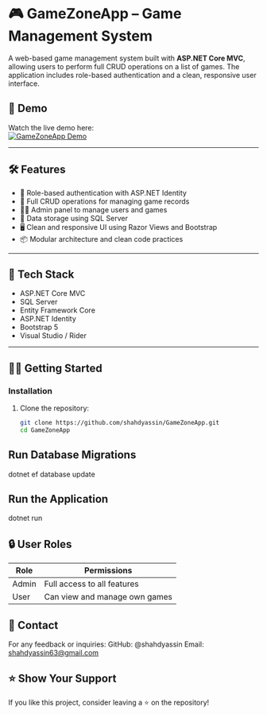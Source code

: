 # 🎮 GameZoneApp – Game Management System

A web-based game management system built with **ASP.NET Core MVC**, allowing users to perform full CRUD operations on a list of games. The application includes role-based authentication and a clean, responsive user interface.

## 🚀 Demo

Watch the live demo here:  
[![GameZoneApp Demo](https://github.com/user-attachments/assets/c9c7d04b-f6cd-45a4-9f05-fbb6c2d7bf28)](https://github.com/user-attachments/assets/c9c7d04b-f6cd-45a4-9f05-fbb6c2d7bf28)




---

## 🛠 Features

- 🔐 Role-based authentication with ASP.NET Identity
- 📄 Full CRUD operations for managing game records
- 🧑‍💼 Admin panel to manage users and games
- 💾 Data storage using SQL Server
- 🖥️ Clean and responsive UI using Razor Views and Bootstrap
- 📦 Modular architecture and clean code practices

---

## 🧰 Tech Stack

- ASP.NET Core MVC
- SQL Server
- Entity Framework Core
- ASP.NET Identity
- Bootstrap 5
- Visual Studio / Rider

---

## 🧑‍💻 Getting Started

### Installation

1. Clone the repository:
   ```bash
   git clone https://github.com/shahdyassin/GameZoneApp.git
   cd GameZoneApp

## Run Database Migrations
dotnet ef database update

## Run the Application
dotnet run

## 🔒 User Roles
| Role  | Permissions                 |
|-------|-----------------------------|
| Admin | Full access to all features |
| User  | Can view and manage own games |

## 📧 Contact
For any feedback or inquiries:
GitHub: @shahdyassin
Email: shahdyassin63@gmail.com
## ⭐️ Show Your Support
If you like this project, consider leaving a ⭐️ on the repository!


